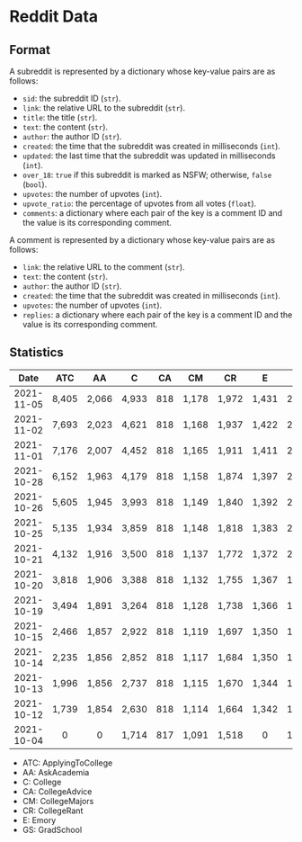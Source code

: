 # Reddit Data

## Format

A subreddit is represented by a dictionary whose key-value pairs are as follows:

* `sid`: the subreddit ID (`str`).
* `link`: the relative URL to the subreddit (`str`).
* `title`: the title (`str`).
* `text`: the content (`str`).
* `author`: the author ID (`str`).
* `created`: the time that the subreddit was created in milliseconds (`int`).
* `updated`: the last time that the subreddit was updated in milliseconds (`int`).
* `over_18`: `true` if this subreddit is marked as NSFW; otherwise, `false` (`bool`).
* `upvotes`: the number of upvotes (`int`).
* `upvote_ratio`: the percentage of upvotes from all votes (`float`).
* `comments`: a dictionary where each pair of the key is a comment ID and the value is its corresponding comment.

A comment is represented by a dictionary whose key-value pairs are as follows:

* `link`: the relative URL to the comment (`str`).
* `text`: the content (`str`).
* `author`: the author ID (`str`).
* `created`: the time that the subreddit was created in milliseconds (`int`).
* `upvotes`: the number of upvotes (`int`).
* `replies`: a dictionary where each pair of the key is a comment ID and the value is its corresponding comment.

## Statistics

| Date       | ATC   | AA    | C       | CA   | CM    | CR    | E     | GS    |  Total |
|:----------:|:-----:|:-----:|:-------:|:----:|:-----:|:-----:|:-----:|:-----:|:------:|
| 2021-11-05 | 8,405 | 2,066 |   4,933 |  818 | 1,178 | 1,972 | 1,431 | 2,425 | 23,228 |
| 2021-11-02 | 7,693 | 2,023 |   4,621 |  818 | 1,168 | 1,937 | 1,422 | 2,339 | 22,021 |
| 2021-11-01 | 7,176 | 2,007 |   4,452 |  818 | 1,165 | 1,911 | 1,411 | 2,296 | 21,236 |
| 2021-10-28 | 6,152 | 1,963 |   4,179 |  818 | 1,158 | 1,874 | 1,397 | 2,221 | 19,762 |
| 2021-10-26 | 5,605 | 1,945 |   3,993 |  818 | 1,149 | 1,840 | 1,392 | 2,169 | 18,911 |
| 2021-10-25 | 5,135 | 1,934 |   3,859 |  818 | 1,148 | 1,818 | 1,383 | 2,136 | 18,231 |
| 2021-10-21 | 4,132 | 1,916 |   3,500 |  818 | 1,137 | 1,772 | 1,372 | 2,031 | 16,678 |
| 2021-10-20 | 3,818 | 1,906 |   3,388 |  818 | 1,132 | 1,755 | 1,367 | 1,992 | 16,176 |
| 2021-10-19 | 3,494 | 1,891 |   3,264 |  818 | 1,128 | 1,738 | 1,366 | 1,955 | 15,654 |
| 2021-10-15 | 2,466 | 1,857 |   2,922 |  818 | 1,119 | 1,697 | 1,350 | 1,842 | 14,073 |
| 2021-10-14 | 2,235 | 1,856 |   2,852 |  818 | 1,117 | 1,684 | 1,350 | 1,817 | 13,729 |
| 2021-10-13 | 1,996 | 1,856 |   2,737 |  818 | 1,115 | 1,670 | 1,344 | 1,790 | 13,326 |
| 2021-10-12 | 1,739 | 1,854 |   2,630 |  818 | 1,114 | 1,664 | 1,342 | 1,768 | 12,929 |
| 2021-10-04 |     0 |     0 |   1,714 |  817 | 1,091 | 1,518 |     0 | 1,418 |  6,558 |

* ATC: ApplyingToCollege
* AA: AskAcademia
* C: College
* CA: CollegeAdvice
* CM: CollegeMajors
* CR: CollegeRant
* E: Emory
* GS: GradSchool
